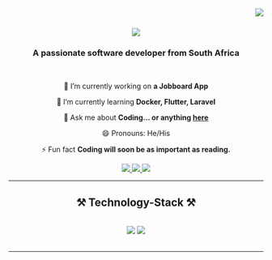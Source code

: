 <img align="right" src="https://visitor-badge.laobi.icu/badge?page_id=black-ape.black-ape" />

<h1 align="center">
    <img src="https://readme-typing-svg.herokuapp.com/?font=Righteous&size=35&center=true&vCenter=true&width=500&height=70&duration=4000&lines=Hi+There!+👋;+I'm+Sinothile+Khumalo!;" />
</h1>

<h3 align="center">A passionate software developer from South Africa </h3>

<br/>

<div align="center">
 
 🔭 I’m currently working on **a Jobboard App**
 
 🌱 I’m currently learning **Docker, Flutter, Laravel**

💬 Ask me about **Coding... or anything [here](https://github.com/black-ape/black-ape/issues)**

😄 Pronouns: He/His
  
⚡ Fun fact **Coding will soon be as important as reading.**

 </div>
 
<div align="center"> 
  <a href="mailto:sinothileprinceton@gmail.com">
    <img src="https://img.shields.io/badge/Gmail-333333?style=for-the-badge&logo=gmail&logoColor=red" />
  </a>
  <a href="https://www.linkedin.com/in/sinothile-princeton-khumalo-869265199/">
    <img src="https://img.shields.io/badge/LinkedIn-0077B5?style=for-the-badge&logo=linkedin&logoColor=white"/>
  </a>
  <a href="https://spkhumalo.co.za/">
     <!-- <img src="https://img.shields.io/badge/Portfolio-FF5722?style=for-the-badge&logo=todoist&logoColor=white" target="_blank" /> sqlite, safari, google-chrome are other good icon options -->
    <img src="https://img.shields.io/badge/Portfolio-FF5722?style=for-the-badge&logo=todoist&logoColor=white" target="_blank" />
  </a>
</div>

 <hr/>
 
<h2 align="center">⚒️ Technology-Stack ⚒️</h2>
<br/>
<div align="center">
    <img src="https://skillicons.dev/icons?i=html,css,jquery,bootstrap,dart,flutter,vscode,github,git,figma,ai,ps" />
    <img src="https://skillicons.dev/icons?i=wordpress,javascript,typescript,firebase,mongodb,postgres,java,mysql,androidstudio,postman,docker" /><br>
</div>

<br/>
<hr/>

<!--
<div align="center">
  <h2>🐍 My Contributions 🐍</h2>
  <br>
  <img alt="snake eating my contributions" src="https://raw.githubusercontent.com/black-ape/black-ape/output/github-contribution-grid-snake.svg" />
  
  <br/><br/><br/>
</div>
 -->

  <!--
<hr/>
<h2 align="center">⚡ Stats ⚡</h2>
<br>
<div align=center>
  <img width=390 src="https://github-readme-streak-stats-black-ape.vercel.app/?user=black-ape&count_private=true&theme=react&border_radius=10" alt="streak stats"/>
  <img width=390 src="https://github-readme-stats-black-ape.vercel.app/api?username=black-ape&count_private=true&show_icons=true&theme=react&rank_icon=github&border_radius=10" alt="readme stats" />
  <br/>
  <img width=325 align="center" src="https://github-readme-stats-black-ape.vercel.app/api/top-langs/?username=salesp07&hide=HTML&langs_count=8&layout=compact&theme=react&border_radius=10&size_weight=0.5&count_weight=0.5&exclude_repo=github-readme-stats" alt="top langs" />
</div>
<br/><br/>

<hr/>

<br/>
 -->




  <!--
  <div align="center">
<a href='https://ko-fi.com/V7V4RAK9C' target='_blank'><img height='64' style='border:0px;height:64px;' src='https://storage.ko-fi.com/cdn/kofi1.png?v=3' border='0' alt='Buy Me a Coffee at ko-fi.com' /></a>
    </div>
 -->


<br/>
